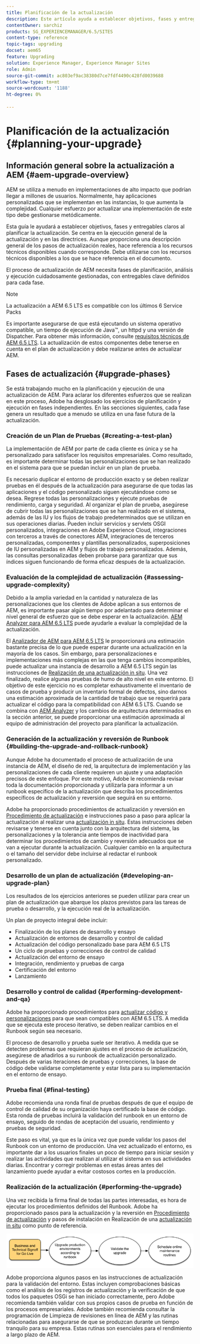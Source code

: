 ```yaml
---
title: Planificación de la actualización
description: Este artículo ayuda a establecer objetivos, fases y entregables claros al planificar la actualización de AEM.
contentOwner: sarchiz
products: SG_EXPERIENCEMANAGER/6.5/SITES
content-type: reference
topic-tags: upgrading
docset: aem65
feature: Upgrading
solution: Experience Manager, Experience Manager Sites
role: Admin
source-git-commit: ac803ef9ac38380d7ce7fdf4490c428fd0039688
workflow-type: tm+mt
source-wordcount: '1188'
ht-degree: 0%

---
```


# Planificación de la actualización {#planning-your-upgrade}

## Información general sobre la actualización a AEM {#aem-upgrade-overview}

AEM se utiliza a menudo en implementaciones de alto impacto que podrían llegar a millones de usuarios. Normalmente, hay aplicaciones personalizadas que se implementan en las instancias, lo que aumenta la complejidad. Cualquier esfuerzo por actualizar una implementación de este tipo debe gestionarse metódicamente.

Esta guía le ayudará a establecer objetivos, fases y entregables claros al planificar la actualización. Se centra en la ejecución general de la actualización y en las directrices. Aunque proporciona una descripción general de los pasos de actualización reales, hace referencia a los recursos técnicos disponibles cuando corresponde. Debe utilizarse con los recursos técnicos disponibles a los que se hace referencia en el documento.

El proceso de actualización de AEM necesita fases de planificación, análisis y ejecución cuidadosamente gestionadas, con entregables clave definidos para cada fase.

>[!NOTE]
>
>La actualización a AEM 6.5 LTS es compatible con los últimos 6 Service Packs

Es importante asegurarse de que está ejecutando un sistema operativo compatible, un tiempo de ejecución de Java™, un httpd y una versión de Dispatcher. Para obtener más información, consulte [requisitos técnicos de AEM 6.5 LTS](/help/sites-deploying/technical-requirements.md). La actualización de estos componentes debe tenerse en cuenta en el plan de actualización y debe realizarse antes de actualizar AEM.

<!-- Alexandru: drafting for now

## Upgrade Scope and Requirements {#upgrade-scope-requirements}

Below you will find a list of areas that are impacted in a typical AEM Upgrade project:

<table>
 <tbody>
  <tr>
   <td><strong>Component</strong></td>
   <td><strong>Impact</strong></td>
   <td><strong>Description</strong></td>
  </tr>
  <tr>
   <td>Operating System</td>
   <td>Uncertain, but subtle effects</td>
   <td>At the time of the AEM upgrade, it may be time to upgrade the operating system as well and this might have some impact.</td>
  </tr>
  <tr>
   <td>Java&trade; Runtime</td>
   <td>Moderate Impact</td>
   <td>AEM 6.3 requires JRE 1.7.x (64 bit) or later. JRE 1.8 is the only version currently supported by Oracle.</td>
  </tr>
  <tr>
   <td>Hardware</td>
   <td>Moderate Impact</td>
   <td>Online Revision Cleanup requires free<br /> disk space equal to 25% of the repository's size and 15% free heap space<br /> to complete successfully. You may need to upgrade your hardware to<br /> ensure sufficient resources for Online Revision Cleanup to fully<br /> run. Also, if upgrading from a version prior to AEM 6, there<br /> may be additional storage requirements.</td>
  </tr>
  <tr>
   <td>Content Repository (CRX or Oak)</td>
   <td>High Impact</td>
   <td>Starting from version 6.1, AEM does not support CRX2, so a migration to<br /> Oak (CRX3) is required if upgrading from an older version. AEM 6.3 has<br /> implemented a new Segment Node Store that also requires a migration. The<br /> crx2oak tool is used for this purpose.</td>
  </tr>
  <tr>
   <td>AEM Components/Content</td>
   <td>Moderate Impact</td>
   <td><code>/libs</code> and <code>/apps</code> are easily handled through the upgrade, but <code>/etc</code> usually requires some manual reapplication of customizations.</td>
  </tr>
  <tr>
   <td>AEM Services</td>
   <td>Low Impact</td>
   <td>Most AEM core services are tested for upgrade. This is an area of low impact.</td>
  </tr>
  <tr>
   <td>Custom Application Services</td>
   <td>Low to High Impact</td>
   <td>Depending on the application and customization, there may be<br /> dependencies on JVM, operating system versions, and some indexing related<br /> changes, as indexes are not generated automatically in Oak.</td>
  </tr>
  <tr>
   <td>Custom Application Content</td>
   <td>Low to High Impact</td>
   <td>Content that will not be handled through the upgrade can be backed up<br /> before the upgrade takes place and then moved back into the repository.<br /> Most content can be handled through the migration tool.</td>
  </tr>
 </tbody>
</table>

It is important to ensure that you are running a supported operating system, Java&trade; runtime, httpd, and Dispatcher version. For more information, see the [AEM 6.5 Technical Requirements page](/help/sites-deploying/technical-requirements.md). Upgrading these components must be accounted for in your project plan and should take place before upgrading AEM. -->

## Fases de actualización {#upgrade-phases}

Se está trabajando mucho en la planificación y ejecución de una actualización de AEM. Para aclarar los diferentes esfuerzos que se realizan en este proceso, Adobe ha desglosado los ejercicios de planificación y ejecución en fases independientes. En las secciones siguientes, cada fase genera un resultado que a menudo se utiliza en una fase futura de la actualización.

<!-- Alexandru:drafting for now

### Planning for Author Training {#planning-for-author-training}

With any new release, there are potential changes to the UI and user workflows that may be introduced. Also, new releases introduce new features that may be beneficial for the business to use. Adobe recommends reviewing the functional changes that have been introduced and organizing a plan to train your users on using them effectively.

![unu_cropped](assets/unu_cropped.png)

New features in AEM 6.5 can be found in [the AEM section of adobe.com](/help/release-notes/release-notes.md). Make sure to note any changes to UIs or product features that are commonly used in your organization. As you look through the new features, also take note of any that can be of value to your organization. After looking through what has changed in AEM 6.5, develop a training plan for your authors. This could involve using freely available resources like the help feature videos or formal training offered through [Adobe Digital Learning Services](https://learning.adobe.com/). -->

### Creación de un Plan de Pruebas {#creating-a-test-plan}

La implementación de AEM por parte de cada cliente es única y se ha personalizado para satisfacer los requisitos empresariales. Como resultado, es importante determinar todas las personalizaciones que se han realizado en el sistema para que se puedan incluir en un plan de prueba.

Es necesario duplicar el entorno de producción exacto y se deben realizar pruebas en él después de la actualización para asegurarse de que todas las aplicaciones y el código personalizado siguen ejecutándose como se desea. Regrese todas las personalizaciones y ejecute pruebas de rendimiento, carga y seguridad. Al organizar el plan de prueba, asegúrese de cubrir todas las personalizaciones que se han realizado en el sistema, además de las IU y los flujos de trabajo predeterminados que se utilizan en sus operaciones diarias. Pueden incluir servicios y servlets OSGI personalizados, integraciones en Adobe Experience Cloud, integraciones con terceros a través de conectores AEM, integraciones de terceros personalizadas, componentes y plantillas personalizados, superposiciones de IU personalizadas en AEM y flujos de trabajo personalizados. Además, las consultas personalizadas deben probarse para garantizar que sus índices siguen funcionando de forma eficaz después de la actualización.

### Evaluación de la complejidad de actualización {#assessing-upgrade-complexity}

Debido a la amplia variedad en la cantidad y naturaleza de las personalizaciones que los clientes de Adobe aplican a sus entornos de AEM, es importante pasar algún tiempo por adelantado para determinar el nivel general de esfuerzo que se debe esperar en la actualización. [AEM Analyzer para AEM 6.5 LTS](/help/sites-deploying/pattern-detector.md) puede ayudarle a evaluar la complejidad de la actualización.

El [Analizador de AEM para AEM 6.5 LTS](/help/sites-deploying/pattern-detector.md) le proporcionará una estimación bastante precisa de lo que puede esperar durante una actualización en la mayoría de los casos. Sin embargo, para personalizaciones e implementaciones más complejas en las que tenga cambios incompatibles, puede actualizar una instancia de desarrollo a AEM 6.5 LTS según las instrucciones de [Realización de una actualización in situ](/help/sites-deploying/in-place-upgrade.md). Una vez finalizado, realice algunas pruebas de humo de alto nivel en este entorno. El objetivo de este ejercicio no es completar exhaustivamente el inventario de casos de prueba y producir un inventario formal de defectos, sino darnos una estimación aproximada de la cantidad de trabajo que se requerirá para actualizar el código para la compatibilidad con AEM 6.5 LTS. Cuando se combina con [AEM Analyzer](/help/sites-deploying/pattern-detector.md) y los cambios de arquitectura determinados en la sección anterior, se puede proporcionar una estimación aproximada al equipo de administración del proyecto para planificar la actualización.

### Generación de la actualización y reversión de Runbook {#building-the-upgrade-and-rollback-runbook}

Aunque Adobe ha documentado el proceso de actualización de una instancia de AEM, el diseño de red, la arquitectura de implementación y las personalizaciones de cada cliente requieren un ajuste y una adaptación precisos de este enfoque. Por este motivo, Adobe le recomienda revisar toda la documentación proporcionada y utilizarla para informar a un runbook específico de la actualización que describa los procedimientos específicos de actualización y reversión que seguirá en su entorno.

<!--Alexandru:drafting for now

![runbook-diagram](assets/runbook-diagram.png) -->

Adobe ha proporcionado procedimientos de actualización y reversión en [Procedimiento de actualización](/help/sites-deploying/upgrade-procedure.md) e instrucciones paso a paso para aplicar la actualización al realizar una [actualización in situ](/help/sites-deploying/in-place-upgrade.md). Estas instrucciones deben revisarse y tenerse en cuenta junto con la arquitectura del sistema, las personalizaciones y la tolerancia ante tiempos de inactividad para determinar los procedimientos de cambio y reversión adecuados que se van a ejecutar durante la actualización. Cualquier cambio en la arquitectura o el tamaño del servidor debe incluirse al redactar el runbook personalizado.

### Desarrollo de un plan de actualización {#developing-an-upgrade-plan}

Los resultados de los ejercicios anteriores se pueden utilizar para crear un plan de actualización que abarque los plazos previstos para las tareas de prueba o desarrollo, y la ejecución real de la actualización.

<!--Alexandru: drafting for now

![develop-project-plan](assets/develop-project-plan.png) -->

Un plan de proyecto integral debe incluir:

* Finalización de los planes de desarrollo y ensayo
* Actualización de entornos de desarrollo y control de calidad
* Actualización del código personalizado base para AEM 6.5 LTS
* Un ciclo de pruebas y correcciones de control de calidad
* Actualización del entorno de ensayo
* Integración, rendimiento y pruebas de carga
* Certificación del entorno
* Lanzamiento

### Desarrollo y control de calidad {#performing-development-and-qa}

Adobe ha proporcionado procedimientos para [actualizar código y personalizaciones](/help/sites-deploying/upgrading-code-and-customizations.md) para que sean compatibles con AEM 6.5 LTS. A medida que se ejecuta este proceso iterativo, se deben realizar cambios en el Runbook según sea necesario.

<!--Alexandru: drafting for now

![patru_cropped](assets/patru_cropped.png) -->

El proceso de desarrollo y prueba suele ser iterativo. A medida que se detecten problemas que requieran ajustes en el proceso de actualización, asegúrese de añadirlos a su runbook de actualización personalizado. Después de varias iteraciones de pruebas y correcciones, la base de código debe validarse completamente y estar lista para su implementación en el entorno de ensayo.

### Prueba final {#final-testing}

Adobe recomienda una ronda final de pruebas después de que el equipo de control de calidad de su organización haya certificado la base de código. Esta ronda de pruebas incluirá la validación del runbook en un entorno de ensayo, seguido de rondas de aceptación del usuario, rendimiento y pruebas de seguridad.

<!--Alexandru: drafting for now

![cinci_cropped](assets/cinci_cropped.png) -->

Este paso es vital, ya que es la única vez que puede validar los pasos del Runbook con un entorno de producción. Una vez actualizado el entorno, es importante dar a los usuarios finales un poco de tiempo para iniciar sesión y realizar las actividades que realizan al utilizar el sistema en sus actividades diarias. Encontrar y corregir problemas en estas áreas antes del lanzamiento puede ayudar a evitar costosos cortes en la producción.

### Realización de la actualización {#performing-the-upgrade}

Una vez recibida la firma final de todas las partes interesadas, es hora de ejecutar los procedimientos definidos del Runbook. Adobe ha proporcionado pasos para la actualización y la reversión en [Procedimiento de actualización](/help/sites-deploying/upgrade-procedure.md) y pasos de instalación en Realización de una [actualización in situ](/help/sites-deploying/in-place-upgrade.md) como punto de referencia.

![realizar-actualización](assets/perform-upgrade.png)

Adobe proporciona algunos pasos en las instrucciones de actualización para la validación del entorno. Estas incluyen comprobaciones básicas como el análisis de los registros de actualización y la verificación de que todos los paquetes OSGi se han iniciado correctamente, pero Adobe recomienda también validar con sus propios casos de prueba en función de los procesos empresariales. Adobe también recomienda consultar la programación de Limpieza de revisiones en línea de AEM y las rutinas relacionadas para asegurarse de que se produzcan durante un tiempo tranquilo para su empresa. Estas rutinas son esenciales para el rendimiento a largo plazo de AEM.
